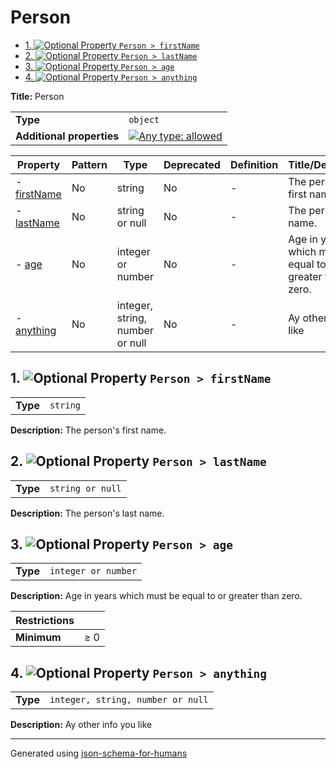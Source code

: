 # Person

- [1. ![Optional](https://img.shields.io/badge/Optional-yellow) Property `Person > firstName`](#firstName)
- [2. ![Optional](https://img.shields.io/badge/Optional-yellow) Property `Person > lastName`](#lastName)
- [3. ![Optional](https://img.shields.io/badge/Optional-yellow) Property `Person > age`](#age)
- [4. ![Optional](https://img.shields.io/badge/Optional-yellow) Property `Person > anything`](#anything)

**Title:** Person

|                           |                                                                                                                                   |
| ------------------------- | --------------------------------------------------------------------------------------------------------------------------------- |
| **Type**                  | `object`                                                                                                                          |
| **Additional properties** | [![Any type: allowed](https://img.shields.io/badge/Any%20type-allowed-green)](# "Additional Properties of any type are allowed.") |

| Property                   | Pattern | Type                            | Deprecated | Definition | Title/Description                                         |
| -------------------------- | ------- | ------------------------------- | ---------- | ---------- | --------------------------------------------------------- |
| - [firstName](#firstName ) | No      | string                          | No         | -          | The person's first name.                                  |
| - [lastName](#lastName )   | No      | string or null                  | No         | -          | The person's last name.                                   |
| - [age](#age )             | No      | integer or number               | No         | -          | Age in years which must be equal to or greater than zero. |
| - [anything](#anything )   | No      | integer, string, number or null | No         | -          | Ay other info you like                                    |

## <a name="firstName"></a>1. ![Optional](https://img.shields.io/badge/Optional-yellow) Property `Person > firstName`

|          |          |
| -------- | -------- |
| **Type** | `string` |

**Description:** The person's first name.

## <a name="lastName"></a>2. ![Optional](https://img.shields.io/badge/Optional-yellow) Property `Person > lastName`

|          |                  |
| -------- | ---------------- |
| **Type** | `string or null` |

**Description:** The person's last name.

## <a name="age"></a>3. ![Optional](https://img.shields.io/badge/Optional-yellow) Property `Person > age`

|          |                     |
| -------- | ------------------- |
| **Type** | `integer or number` |

**Description:** Age in years which must be equal to or greater than zero.

| Restrictions |        |
| ------------ | ------ |
| **Minimum**  | &ge; 0 |

## <a name="anything"></a>4. ![Optional](https://img.shields.io/badge/Optional-yellow) Property `Person > anything`

|          |                                   |
| -------- | --------------------------------- |
| **Type** | `integer, string, number or null` |

**Description:** Ay other info you like

----------------------------------------------------------------------------------------------------------------------------
Generated using [json-schema-for-humans](https://github.com/coveooss/json-schema-for-humans)
